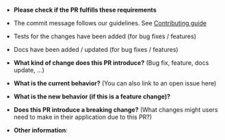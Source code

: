 *   **Please check if the PR fulfills these requirements**

*   The commit message follows our guidelines. See [Contributing guide](https://github.com/go-siris/siris/blob/master/CONTRIBUTING.MD)
*   Tests for the changes have been added (for bug fixes / features)
*   Docs have been added / updated (for bug fixes / features)

*   **What kind of change does this PR introduce?** (Bug fix, feature, docs update, ...)

*   **What is the current behavior?** (You can also link to an open issue here)

*   **What is the new behavior (if this is a feature change)?**

*   **Does this PR introduce a breaking change?** (What changes might users need to make in their application due to this PR?)

*   **Other information**: